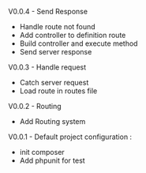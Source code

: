 V0.0.4 - Send Response
- Handle route not found
- Add controller to definition route
- Build controller and execute method
- Send server response

V0.0.3 - Handle request
- Catch server request
- Load route in routes file

V0.0.2 - Routing
- Add Routing system

V0.0.1 - Default project configuration :
- init composer
- Add phpunit for test